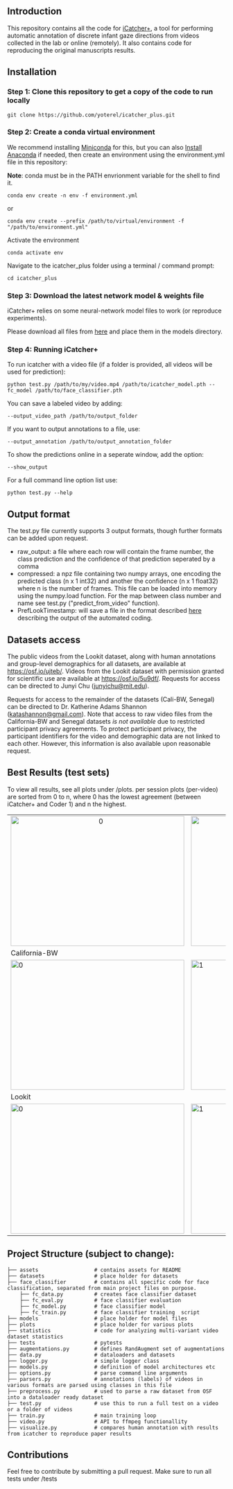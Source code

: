 ## Introduction
This repository contains all the code for [iCatcher+](https://psyarxiv.com/up97k/), a tool for performing automatic annotation of discrete infant gaze directions from videos collected in the lab or online (remotely). It also contains code for reproducing the original manuscripts results.

## Installation

### Step 1: Clone this repository to get a copy of the code to run locally

`git clone https://github.com/yoterel/icatcher_plus.git`

### Step 2: Create a conda virtual environment

We recommend installing [Miniconda](https://docs.conda.io/en/latest/miniconda.html) for this, but you can also [Install Anaconda](https://www.anaconda.com/products/individual/get-started) if needed, then create an environment using the environment.yml file in this repository:

**Note**: conda must be in the PATH envrionment variable for the shell to find it.

`conda env create -n env -f environment.yml`

or

`conda env create --prefix /path/to/virtual/environment -f "/path/to/environment.yml"`

Activate the environment

`conda activate env`

Navigate to the icatcher_plus folder using a terminal / command prompt:

`cd icatcher_plus`

### Step 3: Download the latest network model & weights file

iCatcher+ relies on some neural-network model files to work (or reproduce experiments).

Please download all files from [here](https://www.cs.tau.ac.il/~yotamerel/icatcher+/icatcher+_models.zip) and place them in the models directory.


### Step 4: Running iCatcher+

To run icatcher with a video file (if a folder is provided, all videos will be used for prediction):

`python test.py /path/to/my/video.mp4 /path/to/icatcher_model.pth --fc_model /path/to/face_classifier.pth`

You can save a labeled video by adding:

`--output_video_path /path/to/output_folder`

If you want to output annotations to a file, use:

`--output_annotation /path/to/output_annotation_folder`

To show the predictions online in a seperate window, add the option:

`--show_output`

For a full command line option list use:

`python test.py --help`

## Output format

The test.py file currently supports 3 output formats, though further formats can be added upon request.

- raw_output: a file where each row will contain the frame number, the class prediction and the confidence of that prediction seperated by a comma
- compressed: a npz file containing two numpy arrays, one encoding the predicted class (n x 1 int32) and another the confidence (n x 1 float32) where n is the number of frames. This file can be loaded into memory using the numpy.load function. For the map between class number and name see test.py ("predict_from_video" function).
- PrefLookTimestamp: will save a file in the format described [here](https://osf.io/3n97m/) describing the output of the automated coding.

## Datasets access

The public videos from the Lookit dataset, along with human annotations and group-level demographics for all datasets, are available at https://osf.io/ujteb/. Videos from the Lookit dataset with permission granted for scientific use are available at https://osf.io/5u9df/. Requests for access can be directed to Junyi Chu (junyichu@mit.edu).

Requests for access to the remainder of the datasets (Cali-BW, Senegal) can be directed to Dr. Katherine Adams Shannon (katashannon@gmail.com). Note that access to raw video files from the California-BW and Senegal datasets *is not available* due to restricted participant privacy agreements. To protect participant privacy, the participant identifiers for the video and demographic data are not linked to each other. However, this information is also available upon reasonable request.


## Best Results (test sets)
To view all results, see all plots under /plots.
per session plots (per-video) are sorted from 0 to n, where 0 has the lowest agreement (between iCatcher+ and Coder 1) and n the highest.

<table>
        <tr>
                <td align="center"> <img src="https://github.com/yoterel/icatcher_plus/blob/master/assets/agreement.png"  alt="0" width = 400px height = 300px ></td>
                <td align="center"><img src="https://github.com/yoterel/icatcher_plus/blob/master/assets/agreement_vs_confidence.png"  alt="0" width = 400px height = 300px ></td>
        </tr>
        <tr><td colspan=2>California-BW</td></tr>
        <tr>
                <td><img src="https://github.com/yoterel/icatcher_plus/blob/master/assets/cali-bw_bar.png" alt="0" width = 400px height = 300px></td>
                <td><img src="https://github.com/yoterel/icatcher_plus/blob/master/assets/cali-bw_conf.png" alt="1" width = 300px height = 300px></td>
        </tr>
        <tr><td colspan=2>Lookit</td></tr>
        <tr>
                <td><img src="https://github.com/yoterel/icatcher_plus/blob/master/assets/lookit_bar.png" alt="0" width = 400px height = 300px></td>
                <td><img src="https://github.com/yoterel/icatcher_plus/blob/master/assets/lookit_conf.png" alt="1" width = 300px height = 300px></td>
        </tr>
</table>

## Project Structure (subject to change):


    ├── assets                  # contains assets for README
    ├── datasets                # place holder for datasets 
    ├── face_classifier         # contains all specific code for face classification, separated from main project files on purpose.
        ├── fc_data.py          # creates face classifier dataset
        ├── fc_eval.py          # face classifier evaluation
        ├── fc_model.py         # face classifier model
        ├── fc_train.py         # face classifier training  script
    ├── models                  # place holder for model files
    ├── plots                   # place holder for various plots
    ├── statistics              # code for analyzing multi-variant video dataset statistics
    ├── tests                   # pytests
    ├── augmentations.py        # defines RandAugment set of augmentations
    ├── data.py                 # dataloaders and datasets
    ├── logger.py               # simple logger class
    ├── models.py               # definition of model architectures etc
    ├── options.py              # parse command line arguments
    ├── parsers.py              # annotations (labels) of videos in various formats are parsed using classes in this file
    ├── preprocess.py           # used to parse a raw dataset from OSF into a dataloader ready dataset
    ├── test.py                 # use this to run a full test on a video or a folder of videos
    ├── train.py                # main training loop
    ├── video.py                # API to ffmpeg functionallity
    ├── visualize.py            # compares human annotation with results from icatcher to reproduce paper results
    
## Contributions
Feel free to contribute by submitting a pull request. Make sure to run all tests under /tests


